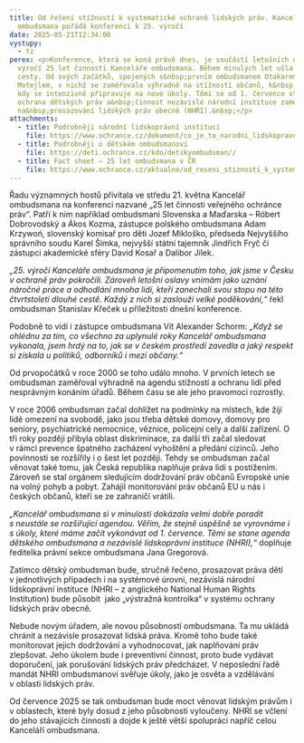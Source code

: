 ```yaml
---
title: Od řešení stížností k systematické ochraně lidských práv. Kancelář
  ombudsmana pořádá konferenci k 25. výročí
date: 2025-05-21T12:34:00
vystupy:
  - tz
perex: <p>Konference, která se koná právě dnes, je součástí letošních oslav
  výročí 25 let činnosti Kanceláře ombudsmana. Během minulých let ušla velký kus
  cesty. Od svých začátků, spojených s&nbsp;prvním ombudsmanem Otakarem
  Motejlem, v nichž se zaměřovala výhradně na stížnosti občanů, k&nbsp;dnešku,
  kdy se intenzivně připravuje na nové úkoly. Těmi se od 1. července stává
  ochrana dětských práv a&nbsp;činnost nezávislé národní instituce zaměřené
  na&nbsp;prosazování lidských práv obecně (NHRI).&nbsp;</p>
attachments:
  - title: Podrobněji národní lidskoprávní instituci
    file: https://www.ochrance.cz/dokument/co_je_to_narodni_lidskopravni_instituce_a_proc_ji_v_cesku_potrebujeme/
  - title: Podrobněji o dětském ombudsmanovi
    file: https://deti.ochrance.cz/kdo/detskyombudsman//
  - title: Fact sheet – 25 let ombudsmana v ČR
    file: https://www.ochrance.cz/aktualne/od_reseni_stiznosti_k_systematicke_ochrane_lidskych_prav-_kancelar_ombudsmana_porada_konferenci_k_25-_vyroci/factsheet_do_tz.pdf
---
```

<p>Řadu významných hostů přivítala ve středu 21. května Kancelář ombudsmana na konferenci nazvané „25 let činnosti veřejného ochránce práv“. Patří k&nbsp;nim například ombudsmani Slovenska a Maďarska – Róbert Dobrovodský a Ákos Kozma, zástupce polského ombudsmana Adam Krzywoń, slovenský komisař pro děti Jozef Mikloško, předseda Nejvyššího správního soudu Karel Šimka, nejvyšší státní tajemník Jindřich Fryč či zástupci akademické sféry David Kosař a Dalibor Jílek.</p>
<p>
<i>„25. výročí Kanceláře ombudsmana je připomenutím toho, jak jsme v&nbsp;Česku v ochraně práv pokročili. Zároveň letošní oslavy vnímám jako uznání náročné práce a odhodlání mnoha lidí, kteří zanechali svou stopu na této čtvrtstoletí dlouhé cestě. Každý z&nbsp;nich si zaslouží velké poděkování,“</i> řekl ombudsman Stanislav Křeček u příležitosti dnešní konference.</p>
<p>Podobně to vidí i zástupce ombudsmana Vít Alexander Schorm: 
<i>„Když se ohlédnu za tím, co všechno za uplynulé roky Kancelář ombudsmana vykonala, jsem hrdý na to, jak se v&nbsp;českém prostředí zavedla a jaký respekt si získala u politiků, odborníků i mezi občany.“ &nbsp;</i></p>
<p>Od prvopočátků v&nbsp;roce 2000 se toho událo mnoho. V&nbsp;prvních letech se ombudsman zaměřoval výhradně na&nbsp;agendu stížností a ochranu lidí před nesprávným konáním&nbsp;úřadů. Během času se ale jeho pravomoci rozrostly.</p>
<p>V&nbsp;roce 2006 ombudsman začal dohlížet na podmínky na místech, kde žijí lidé omezení na svobodě, jako jsou třeba dětské domovy, domovy pro seniory, psychiatrické nemocnice, věznice, policejní cely a další zařízení. O tři roky později přibyla oblast diskriminace, za další tři začal sledovat v&nbsp;rámci prevence špatného zacházení vyhoštění a předání cizinců. Jeho povinnosti se rozšířily i o šest let později. Tehdy se ombudsman začal věnovat také tomu, jak Česká republika naplňuje práva lidí s&nbsp;postižením. Zároveň se stal orgánem sledujícím dodržování práv občanů Evropské unie na volný pohyb a pobyt. Zahájil monitorování práv občanů EU u nás i českých občanů, kteří se ze zahraničí vrátili. &nbsp;</p>
<p>
<i>„Kancelář ombudsmana si v&nbsp;minulosti dokázala velmi dobře poradit s&nbsp;neustále se rozšiřující agendou. Věřím, že stejně úspěšně se vyrovnáme i s&nbsp;úkoly, které máme začít vykonávat od 1.&nbsp;července. Těmi se stane agenda dětského ombudsmana a nezávislé lidskoprávní instituce (NHRI),“&nbsp;</i>doplňuje ředitelka právní sekce ombudsmana Jana Gregorová.&nbsp;</p>
<p>Zatímco dětský ombudsman bude, stručně řečeno, prosazovat práva dětí v&nbsp;jednotlivých případech i na systémové úrovni, nezávislá národní lidskoprávní instituce (NHRI – z&nbsp;anglického National Human Rights Institution) bude působit 
<i>&nbsp;</i>jako „výstražná kontrolka“ v&nbsp;systému ochrany lidských práv obecně.&nbsp;</p>
<p>Nebude novým úřadem, ale novou působností ombudsmana. Ta mu ukládá chránit a nezávisle prosazovat lidská práva.&nbsp;Kromě toho bude také monitorovat jejich dodržování a vyhodnocovat, jak naplňování práv zlepšovat. Jeho úkolem bude i preventivní činnost, proto bude vydávat doporučení, jak porušování lidských práv předcházet. V&nbsp;neposlední řadě mandát NHRI ombudsmanovi svěřuje úkoly, jako je osvěta a vzdělávání v&nbsp;oblasti lidských práv.&nbsp;</p>
<p>Od července 2025 se tak ombudsman bude moct věnovat lidským právům i v&nbsp;oblastech, které byly dosud z&nbsp;jeho působnosti vyloučeny. NHRI se včlení do jeho stávajících činností a dojde k&nbsp;ještě větší spolupráci napříč celou Kanceláří ombudsmana.</p>
